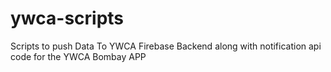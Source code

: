 # ywca-scripts
Scripts to push Data To YWCA Firebase Backend along with notification api code for the YWCA Bombay APP
